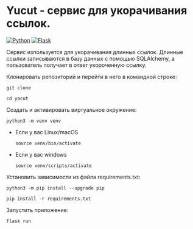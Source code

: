 # Yucut - сервис для укорачивания ссылок.
[![Python](https://img.shields.io/badge/-Python-464646?style=flat-square&logo=Python)](https://www.python.org/)
[![Flask](https://img.shields.io/badge/Flask-framewfork-%23000000)](https://flask.palletsprojects.com/en/2.2.x/)

Сервис изпользуется для укорачивания длинных ссылок. Длинные ссылки записываются в базу данных с помощью SQLAlchemy, а пользователь получает в ответ укороченную ссылку.




Клонировать репозиторий и перейти в него в командной строке:

```
git clone 
```

```
cd yacut
```

Cоздать и активировать виртуальное окружение:

```
python3 -m venv venv
```

* Если у вас Linux/macOS

    ```
    source venv/bin/activate
    ```

* Если у вас windows

    ```
    source venv/scripts/activate
    ```

Установить зависимости из файла requirements.txt:

```
python3 -m pip install --upgrade pip
```

```
pip install -r requirements.txt
```
Запустить приложение:

```
flask run
```
